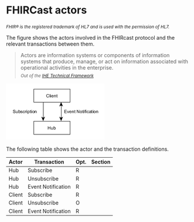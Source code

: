 # FHIRCast actors

<small>*FHIR&reg; is the registered trademark of HL7 and is used with the permission of HL7.*</small>

The figure shows the actors involved in the FHIRcast protocol and the relevant transactions between them. 

>Actors are information systems or components of information systems that produce, manage, or act on information associated with operational activities in the enterprise. <br>
<sub>*Out of the [IHE Technical Framework](https://www.ihe.net/uploadedFiles/Documents/ITI/IHE_ITI_TF_Vol1.pdf)*</sub>

![actor diagram](out/actors.png)

The following table shows the actor and the transaction definitions. 

|Actor|Transaction|Opt.|Section|
|---|---|---|---|
|Hub|Subscribe|R||
|Hub|Unsubscribe|R||
|Hub|Event Notification|R||
|Client|Subscribe|R||
|Client|Unsubscribe|O||
|Client|Event Notification|R||

